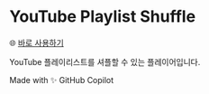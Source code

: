 # YouTube Playlist Shuffle

🌐 [바로 사용하기](https://mango0412.github.io/YoutubePlayListShuffle/)

YouTube 플레이리스트를 셔플할 수 있는 플레이어입니다.

Made with ✨ GitHub Copilot